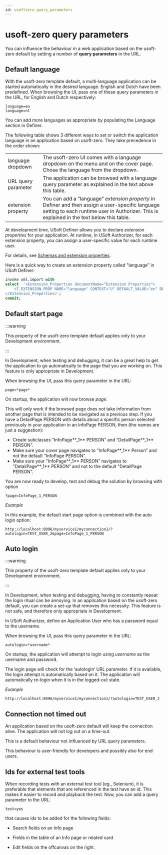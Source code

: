 ```yaml
---
id: usoftzero_query_parameters
---
```


# usoft-zero query parameters

You can influence the behaviour in a web application based on the usoft-zero default by setting a number of **query parameters** in the URL.

## Default language

​With the usoft-zero template default, a multi-language application can be started automatically in the desired language. English and Dutch have been predefined. When browsing the UI, pass one of these query parameters in the URL, for English and Dutch respectively:

```
language=en
language=nl
```

You can add more languages as appropriate by populating the Language section in Definer.

The following table shows 3 different ways to set or switch the application language in an application based on usoft-zero. They take precedence in the order shown:

|        |        |
|--------|--------|
|language dropdown|The usoft-zero UI comes with a language dropdown on the menu and on the cover page. Chose the language from the dropdown.|
|URL query parameter|The application can be browsed with a language query parameter as explained in the text above this table.|
|extension property|You can add a "language” *extension property* in Definer and then assign a user-specific language setting to each runtime user in Authorizer. This is explained in the text below this table.|



At development time, USoft Definer allows you to declare *extension properties* for your application. At runtime, in USoft Authorizer, for each extension property, you can assign a user-specific value for each runtime user.

For details, see [Schemas and extension properties](/Authorisation_and_access/Roles/Schemas_and_extension_properties.md).

Here is a quick way to create an extension property called "language” in USoft Definer:

```sql
invoke xml.import with
select  '<Extension_Properties documentName="Extension Properties">
    <T_EXTENSION_PROP NAME="language" CONTEXT="U" DEFAULT_VALUE="en" DESCRIPTION="" ACTIVE="Y"/>
</Extension_Properties>';
commit;
```

## Default start page


:::warning

This property of the usoft-zero template default applies only to your Development environment.

:::

In Development, when testing and debugging, it can be a great help to get the application to go automatically to the page that you are working on. This feature is only appropriate in Development.

When browsing the UI, pass this query parameter in the URL:

```
page=*page*
```

On startup, the application will now browse *page.*

This will only work if the browsed page does not take information from another page that is intended to be navigated as a previous step. If you have a DetailPage PERSON with details about a specific person selected previously in your application in an InfoPage PERSON, then (the names are just a suggestion):

- Create subclasses “InfoPage**_1** PERSON” and “DetailPage**_1** PERSON”.
- Make sure your cover page navigates to "InfoPage**_1** Person” and not the default ”InfoPage PERSON”.
- Make sure your "InfoPage**_1** PERSON” navigates to "DetailPage**_1** PERSON” and not to the default "DetailPage PERSON”.

You are now ready to develop, test and debug the solution by browsing with option

```language-http
?page=InfoPage_1_PERSON
```

*Example*

In this example, the default start page option is combined with the auto login option:

```language-http
http://localhost:8096/myservice1/myconnection1/?autologin=TEST_USER_2&page=InfoPage_1_PERSON
```

## Auto login


:::warning

This property of the usoft-zero template default applies only to your Development environment.

:::

In Development, when testing and debugging, having to constantly repeat the login ritual can be annoying. In an application based on the usoft-zero default, you can create a set-up that removes this necessity. This feature is not safe, and therefore only appropriate in Development.

In USoft Authorizer, define an Application User who has a password equal to the username.

When browsing the UI, pass this query parameter in the URL:

```
autologin=*username*
```

On startup, the application will attempt to login using *username* as the username and password.

The login page will check for the ‘autologin’ URL parameter. If it is available, the login attempt is automatically based on it. The application will automatically re-login when it is in the logged-out state.

*Example*

```language-http
http://localhost:8096/myservice1/myconnection1/?autologin=TEST_USER_2
```

## Connection not timed out

An application based on the usoft-zero default will keep the connection alive. The application will not log out on a time-out.

This is a default behaviour not influenced by URL query parameters.

This behaviour is user-friendly for developers and possibly also for end users.

## Ids for external test tools

When recording tests with an external test tool (eg., Selenium), it is preferable that elements that are referenced in the test have an id. This makes it easier to record and playback the test. Now, you can add a query parameter to the URL:

```language-http
test=yes
```

that causes ids to be added for the following fields:

- Search fields on an Info page


- Fields in the table of an Info page or related card


- Edit fields on the offcanvas on the right.